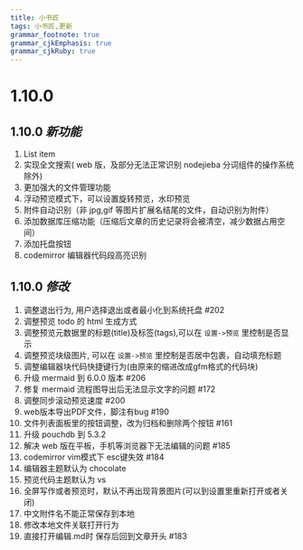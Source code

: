 ```yaml
---
title: 小书匠
tags: 小书匠,更新
grammar_footnote: true
grammar_cjkEmphasis: true
grammar_cjkRuby: true
---
```


# 1.10.0

## 1.10.0 _新功能_

 1. List item
 2. 实现全文搜索( web 版，及部分无法正常识别 nodejieba 分词组件的操作系统除外)
 3. 更加强大的文件管理功能
 4. 浮动预览模式下，可以设置旋转预览，水印预览
 5. 附件自动识别（非 jpg,gif 等图片扩展名结尾的文件，自动识别为附件）
 6. 添加数据库压缩功能（压缩后文章的历史记录将会被清空，减少数据占用空间）
 7. 添加托盘按钮
 8. codemirror 编辑器代码段高亮识别

## 1.10.0 _修改_

1. 调整退出行为, 用户选择退出或者最小化到系统托盘 #202
2. 调整预览 todo 的 html 生成方式
3. 调整预览元数据里的标题(title)及标签(tags),可以在 `设置->预览` 里控制是否显示
4. 调整预览块级图片, 可以在 `设置->预览` 里控制是否居中包裹，自动填充标题
5. 调整编辑器块代码快捷键行为(由原来的缩进改成gfm格式的代码块)
6. 升级 mermaid 到 6.0.0 版本 #206
7. 修复 mermaid 流程图导出后无法显示文字的问题 #172
8. 调整同步滚动预览速度 #200
9. web版本导出PDF文件，脚注有bug #190
10. 文件列表面板里的按钮调整，改为归档和删除两个按钮 #161
11. 升级 pouchdb 到 5.3.2
12. 解决 web 版在平板，手机等浏览器下无法编辑的问题 #185
13. codemirror vim模式下 esc键失效 #184
14. 编辑器主题默认为 chocolate
15. 预览代码主题默认为 vs
16. 全屏写作或者预览时，默认不再出现背景图片(可以到设置里重新打开或者关闭)
17. 中文附件名不能正常保存到本地
18. 修改本地文件关联打开行为
19. 直接打开编辑.md时 保存后回到文章开头 #183
